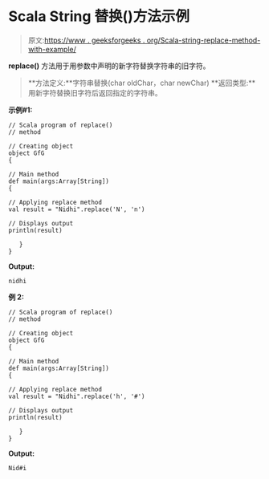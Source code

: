 # Scala String 替换()方法示例

> 原文:[https://www . geeksforgeeks . org/Scala-string-replace-method-with-example/](https://www.geeksforgeeks.org/scala-string-replace-method-with-example/)

**replace()** 方法用于用参数中声明的新字符替换字符串的旧字符。

> **方法定义:**字符串替换(char oldChar，char newChar)
> **返回类型:**用新字符替换旧字符后返回指定的字符串。

**示例#1:**

```
// Scala program of replace()
// method

// Creating object
object GfG
{  

// Main method
def main(args:Array[String])
{

// Applying replace method
val result = "Nidhi".replace('N', 'n')

// Displays output
println(result)

   }
} 
```

**Output:**

```
nidhi

```

**例 2:**

```
// Scala program of replace()
// method

// Creating object
object GfG
{  

// Main method
def main(args:Array[String])
{

// Applying replace method
val result = "Nidhi".replace('h', '#')

// Displays output
println(result)

   }
} 
```

**Output:**

```
Nid#i

```